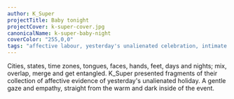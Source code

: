 ```yaml
---
author: K_Super
projectTitle: Baby tonight
projectCover: k-super-cover.jpg
canonicalName: k-super-baby-night
coverColor: "255,0,0"
tags: "affective labour, yesterday's unalienated celebration, intimate interfaces, dispersed collectivity, path stop, pharmachoreography, political dancefloor, rhythm, intoxication"
---
```


Cities, states, time zones, tongues, faces, hands, feet, days and nights; mix, overlap, merge and get entangled. K\_Super presented fragments of their collection of affective evidence of yesterday's unalienated holiday. A gentle gaze and empathy, straight from the warm and dark inside of the event.
